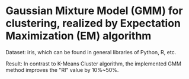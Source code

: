 # Gaussian Mixture Model (GMM) for clustering, realized by Expectation Maximization (EM) algorithm

Dataset: iris, which can be found in general libraries of Python, R, etc.

Result: In contrast to K-Means Cluster algorithm, the implemented GMM method improves the "RI" value by 10%~50%.

